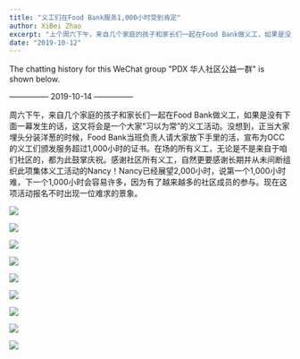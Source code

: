 ```yaml
---
title: "义工们在Food Bank服务1,000小时受到肯定"
author: XiBei Zhao
excerpt: "上个周六下午，来自几个家庭的孩子和家长们一起在Food Bank做义工，如果是没有下面一幕发生的话，这又将会是一个大家“习以为常”的义工活动。没想到，正当大家埋头分装洋葱的时候，Food Bank当班负责人请大家放下手里的活，宣布为OCC的义工们颁发服务超过1,000小时的证书。在场的所有义工，无论是不是来自于咱们社区的，都为此鼓掌庆祝。感谢社区所有义工，自然更要感谢长期并从未间断组织此项集体义工活动的Nancy！Nancy已经展望2,000小时，说第一个1,000小时难，下一个1,000小时会容易许多，因为有了越来越多的社区成员的参与。现在这项活动报名甚至不时出现一位难求的景象。"
date: "2019-10-12"
---
```


The chatting history for this WeChat group "PDX 华人社区公益一群" is shown below.

—————  2019-10-14  —————

周六下午，来自几个家庭的孩子和家长们一起在Food Bank做义工，如果是没有下面一幕发生的话，这又将会是一个大家“习以为常”的义工活动。没想到，正当大家埋头分装洋葱的时候，Food Bank当班负责人请大家放下手里的活，宣布为OCC的义工们颁发服务超过1,000小时的证书。在场的所有义工，无论是不是来自于咱们社区的，都为此鼓掌庆祝。感谢社区所有义工，自然更要感谢长期并从未间断组织此项集体义工活动的Nancy！Nancy已经展望2,000小时，说第一个1,000小时难，下一个1,000小时会容易许多，因为有了越来越多的社区成员的参与。现在这项活动报名不时出现一位难求的景象。

![](https://res.cloudinary.com/dhngj18do/image/upload/f_auto,q_auto/v1/images/b51c482848722d3c21f1e668306be64c)

![](https://res.cloudinary.com/dhngj18do/image/upload/f_auto,q_auto/v1/images/1dfab74fa142fa267ac138fe99332ab8)

![](https://res.cloudinary.com/dhngj18do/image/upload/f_auto,q_auto/v1/images/de46356fd0446a7a3917d4e6b18e2ad0)

![](https://res.cloudinary.com/dhngj18do/image/upload/f_auto,q_auto/v1/images/341c1de04d97c1dba1f855c8ed1952d4)

![](https://res.cloudinary.com/dhngj18do/image/upload/f_auto,q_auto/v1/images/1663f57f5764c139ea1ddb1f9ee9c152)

![](https://res.cloudinary.com/dhngj18do/image/upload/f_auto,q_auto/v1/images/1480dcbf94c7ad8af7555bb496c2b3cd)

![](https://res.cloudinary.com/dhngj18do/image/upload/f_auto,q_auto/v1/images/2e185a86e9c8a8a688ed552d30e31aad)

![](https://res.cloudinary.com/dhngj18do/image/upload/f_auto,q_auto/v1/images/1fd806b3941ee9f36868098e7fe0183c.jpg)

![](https://res.cloudinary.com/dhngj18do/image/upload/f_auto,q_auto/v1/images/20b1d1d9ad345775d4de4cafc71cd70b.jpg)
